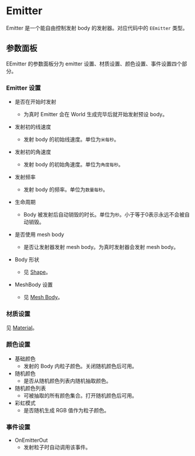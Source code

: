 # Emitter
Emitter 是一个能自由控制发射 body 的发射器。对应代码中的 `EEmitter` 类型。 

## 参数面板
EEmitter 的参数面板分为 emitter 设置、材质设置、颜色设置、事件设置四个部分。

### Emitter 设置
- 是否在开始时发射
  - 为真时 Emitter 会在 World 生成完毕后就开始发射预设 body。
- 发射初的线速度
  - 发射 body 的初始线速度。单位为`米每秒`。
- 发射初的角速度
  - 发射 body 的初始角速度。单位为`角度每秒`。
- 发射频率
  - 发射 body 的频率。单位为`数量每秒`。
- 生命周期
  - Body 被发射后自动销毁的时长。单位为`秒`。小于等于0表示永远不会被自动销毁。

- 是否使用 mesh body
  - 是否让发射器发射 mesh body。为真时发射器会发射 mesh body。
- Body 形状
  - 见 [Shape](./Shape.md)。
- MeshBody 设置
  - 见 [Mesh Body](Body.md#mesh-body)。

### 材质设置
见 [Material](./Material.md)。

### 颜色设置
- 基础颜色
  - 发射的 Body 内粒子颜色。关闭随机颜色后可用。
- 随机颜色
  - 是否从随机颜色列表内随机抽取颜色。
- 随机颜色列表
  - 可被抽取的所有颜色集合。打开随机颜色后可用。
- 彩虹模式
  - 是否随机生成 RGB 值作为粒子颜色。

### 事件设置
- OnEmitterOut
  - 发射粒子时自动调用该事件。

